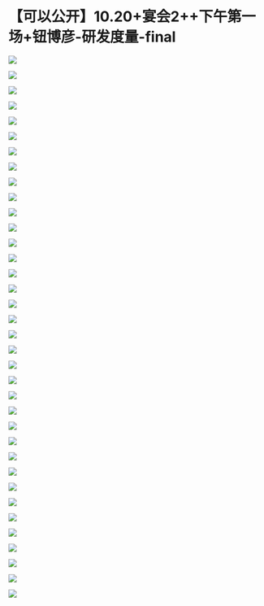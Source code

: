 # 【可以公开】10.20+宴会2++下午第一场+钮博彦-研发度量-final

![](images\092559787rTZeUH\201905130926_4.png)

![](images\092559787rTZeUH\201905130926_5.png)

![](images\092559787rTZeUH\201905130926_6.png)

![](images\092559787rTZeUH\201905130926_7.png)

![](images\092559787rTZeUH\201905130926_8.png)

![](images\092559787rTZeUH\201905130926_9.png)

![](images\092559787rTZeUH\201905130926_10.png)

![](images\092559787rTZeUH\201905130926_11.png)

![](images\092559787rTZeUH\201905130926_12.png)

![](images\092559787rTZeUH\201905130926_13.png)

![](images\092559787rTZeUH\201905130926_14.png)

![](images\092559787rTZeUH\201905130926_15.png)

![](images\092559787rTZeUH\201905130926_16.png)

![](images\092559787rTZeUH\201905130926_17.png)

![](images\092559787rTZeUH\201905130926_18.png)

![](images\092559787rTZeUH\201905130926_19.png)

![](images\092559787rTZeUH\201905130926_20.png)

![](images\092559787rTZeUH\201905130926_21.png)

![](images\092559787rTZeUH\201905130926_22.png)

![](images\092559787rTZeUH\201905130926_23.png)

![](images\092559787rTZeUH\201905130926_24.png)

![](images\092559787rTZeUH\201905130926_25.png)

![](images\092559787rTZeUH\201905130926_26.png)

![](images\092559787rTZeUH\201905130926_27.png)

![](images\092559787rTZeUH\201905130926_28.png)

![](images\092559787rTZeUH\201905130926_29.png)

![](images\092559787rTZeUH\201905130926_30.png)

![](images\092559787rTZeUH\201905130926_31.png)

![](images\092559787rTZeUH\201905130926_32.png)

![](images\092559787rTZeUH\201905130926_33.png)

![](images\092559787rTZeUH\201905130926_34.png)

![](images\092559787rTZeUH\201905130926_35.png)

![](images\092559787rTZeUH\201905130926_36.png)

![](images\092559787rTZeUH\201905130926_37.png)

![](images\092559787rTZeUH\201905130926_38.png)

![](images\092559787rTZeUH\201905130926_39.png)

